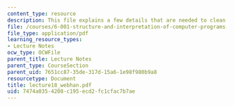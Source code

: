 ```yaml
---
content_type: resource
description: This file explains a few details that are needed to clean up of implementation.
file: /courses/6-001-structure-and-interpretation-of-computer-programs-spring-2005/7474a0354208c195ecd2fc1cfac7b7ae_lecture18_webhan.pdf
file_type: application/pdf
learning_resource_types:
- Lecture Notes
ocw_type: OCWFile
parent_title: Lecture Notes
parent_type: CourseSection
parent_uid: 7651cc87-35de-317d-15a6-1e98f980b9a8
resourcetype: Document
title: lecture18_webhan.pdf
uid: 7474a035-4208-c195-ecd2-fc1cfac7b7ae
---
```

